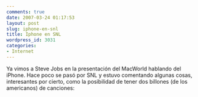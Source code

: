 ```yaml
---
comments: true
date: 2007-03-24 01:17:53
layout: post
slug: iphone-en-snl
title: Iphone en SNL
wordpress_id: 3031
categories:
- Internet
---
```


Ya vimos a Steve Jobs en la presentación del MacWorld hablando del iPhone. Hace poco se pasó por SNL y estuvo comentando algunas cosas, interesantes por cierto, como la posibilidad de tener dos billones (de los americanos) de canciones:




